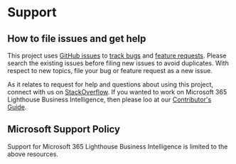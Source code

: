 # Support

## How to file issues and get help  

This project uses [GitHub issues][gh-issue] to [track bugs][gh-bug] and [feature requests][gh-feature]. Please search the existing issues before filing new issues to avoid duplicates. With respect to new topics, file your bug or feature request as a new issue.

As it relates to request for help and questions about using this project, connect with us on [StackOverflow][stackoverflow]. If you wanted to work on Microsoft 365 Lighthouse Business Intelligence, then please loo at our [Contributor's Guide][contributor].

## Microsoft Support Policy  

Support for Microsoft 365 Lighthouse Business Intelligence is limited to the above resources.

[gh-issue]: https://github.com/microsoft/microsoft365-lighthouse-bi/issues/new/choose
[gh-bug]: https://github.com/microsoft/microsoft365-lighthouse-bi/issues/new?assignees=&labels=Issue-Bug&template=bug_report.md&title=
[gh-feature]: https://github.com/microsoft/microsoft365-lighthouse-bi/issues/new?assignees=&labels=Issue-Feature&template=Feature_Request.md&title=
[contributor]: https://github.com/microsoft/microsoft365-lighthouse-bi/blob/main/CONTRIBUTING.md
[stackoverflow]: https://stackoverflow.com/questions/tagged/microsoft365-lighthouse